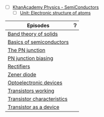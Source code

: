 - [ ] [KhanAcademy Physics - SemiConductors](https://www.khanacademy.org/science/in-in-class-12th-physics-india/in-in-semiconductors)
  - [ ] [Unit: Electronic structure of atoms](https://www.khanacademy.org/science/chemistry/electronic-structure-of-atoms)

|  Episodes                                                                                | :grey_question:    |
|------------------------------------------------------------------------------------------|--------------------|
| [Band theory of solids](https://www.khanacademy.org/science/in-in-class-12th-physics-india/in-in-semiconductors#in-in-band-theory-of-solids) | |
| [Basics of semiconductors](https://www.khanacademy.org/science/in-in-class-12th-physics-india/in-in-semiconductors#in-in-basics-of-semiconductors) | |
| [The PN junction](https://www.khanacademy.org/science/in-in-class-12th-physics-india/in-in-semiconductors#in-in-the-pn-junction) | |
| [PN junction biasing](https://www.khanacademy.org/science/in-in-class-12th-physics-india/in-in-semiconductors#in-in-pn-junction-biasing) | |
| [Rectifiers](https://www.khanacademy.org/science/in-in-class-12th-physics-india/in-in-semiconductors#in-in-rectifiers) | |
| [Zener diode](https://www.khanacademy.org/science/in-in-class-12th-physics-india/in-in-semiconductors#in-in-zener-diode) | |
| [Optoelectronic devices](https://www.khanacademy.org/science/in-in-class-12th-physics-india/in-in-semiconductors#x51bd77206da864f3:optoelectronic-devices) | |
| [Transistors working](https://www.khanacademy.org/science/in-in-class-12th-physics-india/in-in-semiconductors#in-in-transistors) | |
| [Transistor characteristics](https://www.khanacademy.org/science/in-in-class-12th-physics-india/in-in-semiconductors#in-in-transistor-characteristics) | |
| [Transistor as a device](https://www.khanacademy.org/science/in-in-class-12th-physics-india/in-in-semiconductors#in-in-transistor-as-a-device) | |


